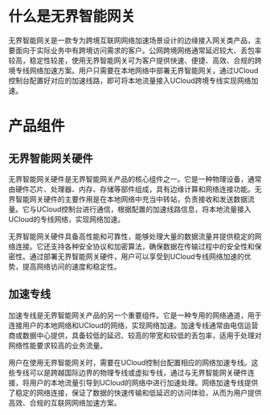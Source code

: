 # 什么是无界智能网关

​        无界智能网关是一款专为跨境互联网网络加速场景设计的边缘接入网关类产品，主要面向于实际业务中有跨境访问需求的客户。公网跨境网络通常延迟较大、丢包率较高，稳定性较差，使用无界智能网关可为客户提供快速、便捷、高效、合规的跨境专线网络加速方案。用户只需要在本地网络中部署无界智能网关，通过UCloud控制台配置好对应的加速线路，即可将本地流量接入UCloud跨境专线实现网络加速。

# 产品组件

## **无界智能网关硬件**

​        无界智能网关硬件是无界智能网关产品的核心组件之一。它是一种物理设备，通常由硬件芯片、处理器、内存、存储等部件组成，具有边缘计算和网络连接功能。无界智能网关硬件的主要作用是在本地网络中充当中转站，负责接收和发送数据流量。它与UCloud控制台进行通信，根据配置的加速线路信息，将本地流量接入UCloud的专线网络，实现网络加速。

​        无界智能网关硬件具备高性能和可靠性，能够处理大量的数据流量并提供稳定的网络连接。它还支持各种安全协议和加密算法，确保数据在传输过程中的安全性和保密性。通过部署无界智能网关硬件，用户可以享受到UCloud专线网络加速的优势，提高网络访问的速度和稳定性。

## **加速专线**

​        加速专线是无界智能网关产品的另一个重要组件。它是一种专用的网络通道，用于连接用户的本地网络和UCloud的网络，实现网络加速。加速专线通常由电信运营商或数据中心提供，具备较低的延迟、较高的带宽和较低的丢包率，适用于处理对网络性能要求较高的业务流量。

​        用户在使用无界智能网关时，需要在UCloud控制台配置相应的网络加速专线。这些专线可以是跨越国际边界的物理专线或虚拟专线，通过与无界智能网关硬件连接，将用户的本地流量引导到UCloud的网络中进行加速处理。网络加速专线提供了稳定的网络连接，保证了数据的快速传输和低延迟的访问体验，从而为用户提供高效、合规的互联网网络加速方案。